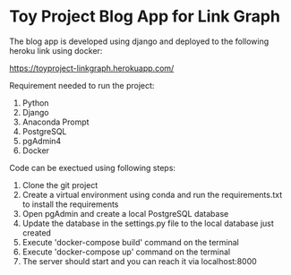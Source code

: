 # Toy Project Blog App for Link Graph

The blog app is developed using django and deployed to the following heroku link using docker:

https://toyproject-linkgraph.herokuapp.com/

Requirement needed to run the project:
1. Python
2. Django
3. Anaconda Prompt
4. PostgreSQL
5. pgAdmin4
6. Docker

Code can be exectued using following steps:

1. Clone the git project
2. Create a virtual environment using conda and run the requirements.txt to install the requirements
3. Open pgAdmin and create a local PostgreSQL database
4. Update the database in the settings.py file to the local database just created
5. Execute 'docker-compose build' command on the terminal
6. Execute 'docker-compose up' command on the terminal
7. The server should start and you can reach it via localhost:8000
